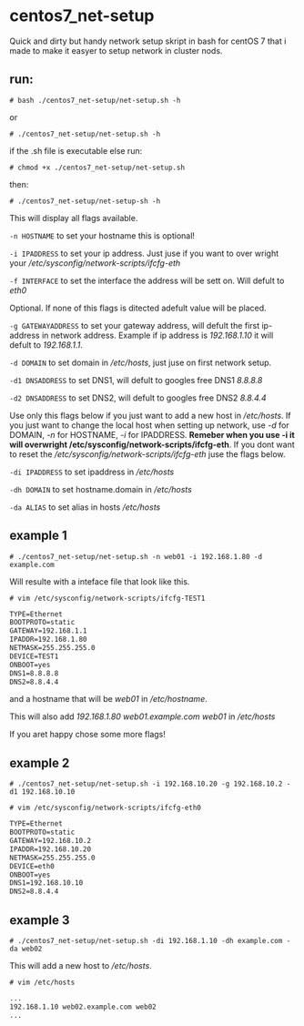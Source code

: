 # centos7_net-setup

Quick and dirty but handy network setup skript in bash for centOS 7 that i made to make it easyer to setup network in cluster nods.

## run:

`# bash ./centos7_net-setup/net-setup.sh -h`

or

`# ./centos7_net-setup/net-setup.sh -h`

if the .sh file is executable else run:

`# chmod +x ./centos7_net-setup/net-setup.sh`

then:

`# ./centos7_net-setup/net-setup-sh -h`

This will display all flags available.

`-n HOSTNAME` to set your hostname this is optional!

`-i IPADDRESS` to set your ip address. Just juse if you want to over wright your */etc/sysconfig/network-scripts/ifcfg-eth*

`-f INTERFACE` to set the interface the address will be sett on. Will defult to *eth0*

Optional. If none of this flags is ditected adefult value will be placed.

`-g GATEWAYADDRESS` to set your gateway address, will defult the first ip-address in network address.
Example if ip address is *192.168.1.10* it will defult to *192.168.1.1*.

`-d DOMAIN` to set domain in */etc/hosts*, just juse on first network setup.

`-d1 DNSADDRESS` to set DNS1, will defult to googles free DNS1 *8.8.8.8*

`-d2 DNSADDRESS` to set DNS2, will defult to googles free DNS2 *8.8.4.4*

Use only this flags below if you just want to add a new host in */etc/hosts*. If you just want to change the local host when setting up network, use *-d* for DOMAIN, *-n* for HOSTNAME, *-i* for IPADDRESS. **Remeber when you use -i it will overwright /etc/sysconfig/network-scripts/ifcfg-eth**. If you dont want to reset the */etc/sysconfig/network-scripts/ifcfg-eth* juse the flags below.

`-di IPADDRESS` to set ipaddress in */etc/hosts*

`-dh DOMAIN` to set hostname.domain in */etc/hosts*

`-da ALIAS` to set alias in hosts */etc/hosts*

## example 1

`# ./centos7_net-setup/net-setup.sh -n web01 -i 192.168.1.80 -d example.com`

Will resulte with a inteface file that look like this.

`# vim /etc/sysconfig/network-scripts/ifcfg-TEST1`

```txt
TYPE=Ethernet
BOOTPROTO=static
GATEWAY=192.168.1.1
IPADDR=192.168.1.80
NETMASK=255.255.255.0
DEVICE=TEST1
ONBOOT=yes
DNS1=8.8.8.8
DNS2=8.8.4.4
```
and a hostname that will be *web01* in */etc/hostname*.

This will also add *192.168.1.80 web01.example.com web01* in */etc/hosts*

If you aret happy chose some more flags!

## example 2

`# ./centos7_net-setup/net-setup.sh -i 192.168.10.20 -g 192.168.10.2 -d1 192.168.10.10`

`# vim /etc/sysconfig/network-scripts/ifcfg-eth0`

```txt
TYPE=Ethernet
BOOTPROTO=static
GATEWAY=192.168.10.2
IPADDR=192.168.10.20
NETMASK=255.255.255.0
DEVICE=eth0
ONBOOT=yes
DNS1=192.168.10.10
DNS2=8.8.4.4
```

## example 3

`# ./centos7_net-setup/net-setup.sh -di 192.168.1.10 -dh example.com -da web02`

This will add a new host to */etc/hosts*.

`# vim /etc/hosts`

```txt
...
192.168.1.10 web02.example.com web02
...
```
